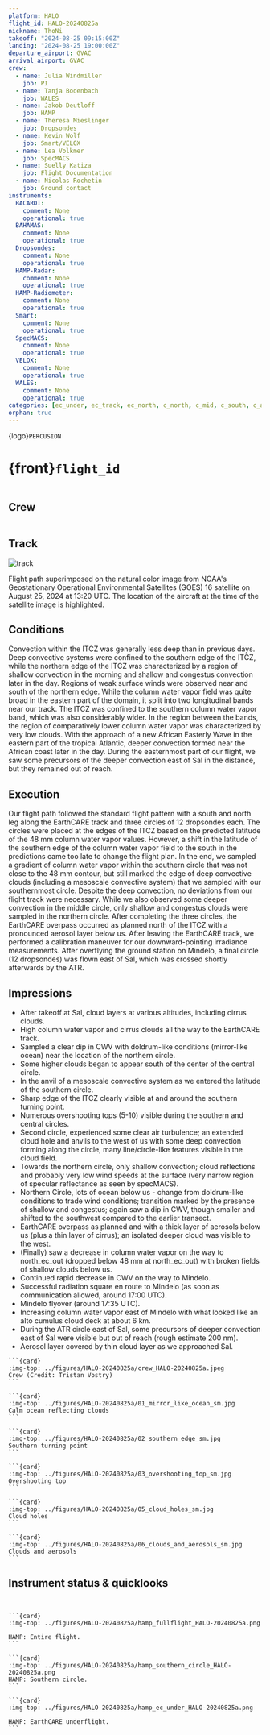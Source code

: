 ```yaml
---
platform: HALO
flight_id: HALO-20240825a
nickname: ThoNi
takeoff: "2024-08-25 09:15:00Z"
landing: "2024-08-25 19:00:00Z"
departure_airport: GVAC
arrival_airport: GVAC
crew:
  - name: Julia Windmiller
    job: PI
  - name: Tanja Bodenbach
    job: WALES
  - name: Jakob Deutloff
    job: HAMP
  - name: Theresa Mieslinger
    job: Dropsondes
  - name: Kevin Wolf
    job: Smart/VELOX
  - name: Lea Volkmer
    job: SpecMACS
  - name: Suelly Katiza
    job: Flight Documentation
  - name: Nicolas Rochetin
    job: Ground contact
instruments:
  BACARDI:
    comment: None
    operational: true
  BAHAMAS:
    comment: None
    operational: true
  Dropsondes:
    comment: None
    operational: true
  HAMP-Radar:
    comment: None
    operational: true
  HAMP-Radiometer:
    comment: None
    operational: true
  Smart:
    comment: None
    operational: true
  SpecMACS:
    comment: None
    operational: true
  VELOX:
    comment: None
    operational: true
  WALES:
    comment: None
    operational: true
categories: [ec_under, ec_track, ec_north, c_north, c_mid, c_south, c_atr, ocsm]
orphan: true
---
```


{logo}`PERCUSION`

# {front}`flight_id`

```{badges}
```

## Crew

```{crew-list}
```

## Track
![track](../figures/HALO-20240825a/track_HALO-20240825a.jpeg)

Flight path superimposed on the natural color image from NOAA's Geostationary Operational Environmental Satellites (GOES) 16 satellite on August 25, 2024 at 13:20 UTC. The location of the aircraft at the time of the satellite image is highlighted.

## Conditions

Convection within the ITCZ was generally less deep than in previous days. Deep convective systems were confined to the southern edge of the ITCZ, while the northern edge of the ITCZ was characterized by a region of shallow convection in the morning and shallow and congestus convection later in the day. Regions of weak surface winds were observed near and south of the northern edge. While the column water vapor field was quite broad in the eastern part of the domain, it split into two longitudinal bands near our track. The ITCZ was confined to the southern column water vapor band, which was also considerably wider. In the region between the bands, the region of comparatively lower column water vapor was characterized by very low clouds. With the approach of a new African Easterly Wave in the eastern part of the tropical Atlantic, deeper convection formed near the African coast later in the day. During the easternmost part of our flight, we saw some precursors of the deeper convection east of Sal in the distance, but they remained out of reach.

## Execution

Our flight path followed the standard flight pattern with a south and north leg along the EarthCARE track and three circles of 12 dropsondes each. The circles were placed at the edges of the ITCZ based on the predicted latitude of the 48 mm column water vapor values. However, a shift in the latitude of the southern edge of the column water vapor field to the south in the predictions came too late to change the flight plan. In the end, we sampled a gradient of column water vapor within the southern circle that was not close to the 48 mm contour, but still marked the edge of deep convective clouds (including a mesoscale convective system) that we sampled with our southernmost circle. Despite the deep convection, no deviations from our flight track were necessary. While we also observed some deeper convection in the middle circle, only shallow and congestus clouds were sampled in the northern circle. After completing the three circles, the EarthCARE overpass occurred as planned north of the ITCZ with a pronounced aerosol layer below us. After leaving the EarthCARE track, we performed a calibration maneuver for our downward-pointing irradiance measurements. After overflying the ground station on Mindelo, a final circle (12 dropsondes) was flown east of Sal, which was crossed shortly afterwards by the ATR.

## Impressions

* After takeoff at Sal, cloud layers at various altitudes, including cirrus clouds.
* High column water vapor and cirrus clouds all the way to the EarthCARE track. 
* Sampled a clear dip in CWV with doldrum-like conditions (mirror-like ocean) near the location of the northern circle.
* Some higher clouds began to appear south of the center of the central circle.
* In the anvil of a mesoscale convective system as we entered the latitude of the southern circle.
* Sharp edge of the ITCZ clearly visible at and around the southern turning point.
* Numerous overshooting tops (5-10) visible during the southern and central circles. 
* Second circle, experienced some clear air turbulence; an extended cloud hole and anvils to the west of us with some deep convection forming along the circle, many line/circle-like features visible in the cloud field.
* Towards the northern circle, only shallow convection; cloud reflections and probably very low wind speeds at the surface (very narrow region of specular reflectance as seen by specMACS).
* Northern Circle, lots of ocean below us - change from doldrum-like conditions to trade wind conditions; transition marked by the presence of shallow and congestus; again saw a dip in CWV, though smaller and shifted to the southwest compared to the earlier transect. 
* EarthCARE overpass as planned and with a thick layer of aerosols below us (plus a thin layer of cirrus); an isolated deeper cloud was visible to the west.
* (Finally) saw a decrease in column water vapor on the way to north_ec_out (dropped below 48 mm at north_ec_out) with broken fields of shallow clouds below us.
* Continued rapid decrease in CWV on the way to Mindelo.
* Successful radiation square en route to Mindelo (as soon as communication allowed, around 17:00 UTC).
* Mindelo flyover (around 17:35 UTC).
* Increasing column water vapor east of Mindelo with what looked like an alto cumulus cloud deck at about 6 km.
* During the ATR circle east of Sal, some precursors of deeper convection east of Sal were visible but out of reach (rough estimate 200 nm).
* Aerosol layer covered by thin cloud layer as we approached Sal.

````{card-carousel} 2
```{card}
:img-top: ../figures/HALO-20240825a/crew_HALO-20240825a.jpeg
Crew (Credit: Tristan Vostry)
```

```{card}
:img-top: ../figures/HALO-20240825a/01_mirror_like_ocean_sm.jpg
Calm ocean reflecting clouds
```

```{card}
:img-top: ../figures/HALO-20240825a/02_southern_edge_sm.jpg
Southern turning point
```

```{card}
:img-top: ../figures/HALO-20240825a/03_overshooting_top_sm.jpg
Overshooting top
```

```{card}
:img-top: ../figures/HALO-20240825a/05_cloud_holes_sm.jpg
Cloud holes
```

```{card}
:img-top: ../figures/HALO-20240825a/06_clouds_and_aerosols_sm.jpg
Clouds and aerosols
```
````

## Instrument status & quicklooks

```{instrument-table}
```

````{card-carousel} 2

```{card}
:img-top: ../figures/HALO-20240825a/hamp_fullflight_HALO-20240825a.png

HAMP: Entire flight. 
```

```{card}
:img-top: ../figures/HALO-20240825a/hamp_southern_circle_HALO-20240825a.png
HAMP: Southern circle. 
```

```{card}
:img-top: ../figures/HALO-20240825a/hamp_ec_under_HALO-20240825a.png

HAMP: EarthCARE underflight. 
```


````
